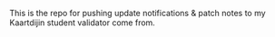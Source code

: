 This is the repo for pushing update notifications & patch notes to my Kaartdijin student validator come from.
